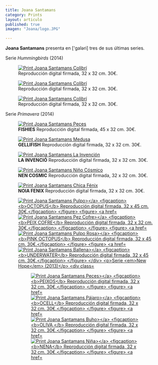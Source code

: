 ```yaml
---
title: Joana Santamans
category: Prints
layout: articulo
published: true
imagen: "Joana/logo.JPG"

---
```


**Joana Santamans** presenta en ['galəri] tres de sus últimas series. 

Serie _Hummingbirds_ (2014) 

<div class="figure-group">
<figure>
	<a href="/images/Joana/humingbird love 01.jpg"><img src="/images/Joana/humingbird love 01.jpg" alt="Print Joana Santamans Colibrí"></a>
	<figcaption>
	Reproducción digital firmada, 32 x 32 cm. 30€.</figcaption>
</figure>

<figure>
	<a href="/images/Joana/humingbird love 02.jpg"><img src="/images/Joana/humingbird love 02.jpg" alt="Print Joana Santamans Colibrí"></a>
	<figcaption>
	Reproducción digital firmada, 32 x 32 cm. 30€.</figcaption>
</figure>

<figure>
	<a href="/images/Joana/humingbird love 04.jpg"><img src="/images/Joana/humingbird love 04.jpg" alt="Print Joana Santamans Colibrí"></a>
	<figcaption>
  Reproducción digital firmada, 32 x 32 cm. 30€.</figcaption>
	</figcaption>
</figure>
</div>

Serie _Primavera_ (2014)

<div class="figure-group">
<figure>
	<a href="/images/Joana/fishies.jpg"><img src="/images/Joana/fishies.jpg" alt="Print Joana Santamans Peces"></a>
	<figcaption> <b>FISHIES</b>
	Reproducción digital firmada, 45 x 32 cm. 30€.</figcaption>
</figure>

<figure>
	<a href="/images/Joana/gellifish.jpg"><img src="/images/Joana/gellifish.jpg" alt="Print Joana Santamans Medusa"></a>
	<figcaption><b>GELLIFISH</b>
	Reproducción digital firmada, 32 x 32 cm. 30€.</figcaption>
</figure>

<figure>
	<a href="/images/Joana/lainvencion.jpg"><img src="/images/Joana/lainvencion.jpg" alt="Print Joana Santamans La Invención"></a>
	<figcaption><b>LA INVENCIÓ</b>
	Reproducción digital firmada, 32 x 32 cm. 30€.</figcaption>
</figure>

<figure>
	<a href="/images/Joana/nencosmic.jpg"><img src="/images/Joana/nencosmic.jpg" alt="Print Joana Santamans Niño Cósmico"></a>
	<figcaption><b>NEN COSMIC</b>
	   Reproducción digital firmada, 32 x 32 cm. 30€.</figcaption>
</figure>

<figure>
	<a href="/images/Joana/noia_fenix.jpg"><img src="/images/Joana/noia_fenix.jpg" alt="Print Joana Santamans Chica Fénix"></a>
	<figcaption><b>NOIA FENIX</b>
	Reproducción digital firmada, 32 x 32 cm. 30€.</figcaption>
</figure>

<figure>
	<a href="/images/Joana/octopuscolor.jpg"><img src="/images/Joana/octopuscolor.jpg" alt="Print Joana Santamans Pulpo></a>
	<figcaption><b>OCTOPUS</b>
	Reproducción digital firmada, 32 x 45 cm. 30€.</figcaption>
</figure>

<figure>
	<a href="/images/Joana/peixcofre.jpg"><img src="/images/Joana/peixcofre.jpg" alt="Print Joana Santamans Pez Cofre></a>
	<figcaption><b>PEIX COFRE</b>
	Reproducción digital firmada, 32 x 32 cm. 30€.</figcaption>
	</figcaption>
</figure>

<figure>
	<a href="/images/Joana/pink octopus.jpg"><img src="/images/Joana/pink octopus.jpg" alt="Print Joana Santamans Pulpo Rosa></a>
	<figcaption><b>PINK OCTOPUS</b>
 Reproducción digital firmada, 32 x 45 cm. 30€.</figcaption>
</figure>

<figure>
	<a href="/images/Joana/underwater.jpg"><img src="/images/Joana/underwater.jpg" alt="Print Joana Santamans Ballena></a>
	<figcaption><b>UNDERWATER</b>
	Reproducción digital firmada, 32 x 45 cm. 30€.</figcaption>
</figure>
</div>

Serie _New Hope_ (2013)

<div class="figure-group">
<figure>
	<a href="/images/Joana/peixos.jpg"><img src="/images/Joana/peixos.jpg" alt="Print Joana Santamans Peces></a>
	<figcaption><b>PEIXOS</b>
	Reproducción digital firmada, 32 x 32 cm. 30€.</figcaption>
</figure>
<figure>
	<a href="/images/Joana/ocell.jpg"><img src="/images/Joana/ocell.jpg" alt="Print Joana Santamans Pájaro></a>
	<figcaption><b>OCELL</b>
Reproducción digital firmada, 32 x 32 cm. 30€.</figcaption>
</figure>
	

<figure>
	<a href="/images/Joana/oliva.jpg"><img src="/images/Joana/oliva.jpg" alt="Print Joana Santamans Buho></a>
	<figcaption><b>OLIVA </b>
Reproducción digital firmada, 32 x 32 cm. 30€.</figcaption>
</figure>

<figure>
	<a href="/images/Joana/nena.jpg"><img src="/images/Joana/nena.jpg" alt="Print Joana Santamans Niña></a>
	<figcaption><b>NENA</b>
Reproducción digital firmada, 32 x 32 cm. 30€.</figcaption>
</figure>
	
<figure>
	<a href="/images/Joana/llop.jpg"><img src="/images/Joana/llop.jpg" alt="Print Joana Santamans Lobo></a>
	<figcaption><b>LLOP</b>
	  Reproducción digital firmada, 45 x 32 cm. 30€.</figcaption>
</figure>
</div>

Joana, positiva i emprenedora, entén la vida a través de l'art. La seva formació en disseny gràfic a l'Escola Eina i el posterior postgrau en Il·lustració Creativa l'ha portat a dedicar-se plenament a la pintura i il·lustració.

Consolidada la seva carrera a la seva ciutat, Barcelona, després d'haver viscut a Londres i Nova York, en l'actualitat està centrada en projectar les seves obres a nivell internacional. Màlaga, València, Porto, San Francisco i Brussel·les són ciutats on ja ha exposat la seva feina.

La seva obra està en constant evolució, però la natura i una mirada pròpia és una constant en ella. Pinta sobre suports molt diversos, destacant la fusta i els seus murals en parets.

